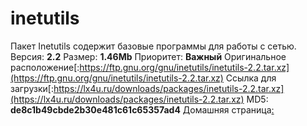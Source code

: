 # inetutils
Пакет Inetutils содержит базовые программы для работы с сетью.
Версия: **2.2**
Размер: **1.46Mb**
Приоритет: **Важный**
Оригинальное расположение[:https://ftp.gnu.org/gnu/inetutils/inetutils-2.2.tar.xz](https://ftp.gnu.org/gnu/inetutils/inetutils-2.2.tar.xz)
Ссылка для загрузки[:https://lx4u.ru/downloads/packages/inetutils-2.2.tar.xz](https://lx4u.ru/downloads/packages/inetutils-2.2.tar.xz)
MD5: **de8c1b49cbde2b30e481c61c65357ad4**
Домашняя страница[:]()